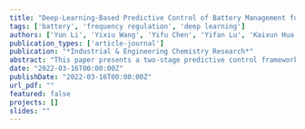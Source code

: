 ```yaml
---
title: "Deep-Learning-Based Predictive Control of Battery Management for Frequency Regulation"
tags: ['battery', 'frequency regulation', 'deep learning']
authors: ['Yun Li', 'Yixiu Wang', 'Yifu Chen', 'Yifan Lu', 'Kaixun Hua', 'Jiayang Ren', 'Ghazaleh Mozafari', 'Qiguang Lu', 'Yankai Cao']
publication_types: ['article-journal']
publication: "*Industrial & Engineering Chemistry Research*"
abstract: "This paper presents a two-stage predictive control framework combining supervised and reinforcement learning for battery management. The model optimizes frequency regulation performance while considering economic incentives and long-term battery degradation."
date: "2022-03-16T00:00:00Z"
publishDate: "2022-03-16T00:00:00Z"
url_pdf: ""
featured: false
projects: []
slides: ""
---
```

